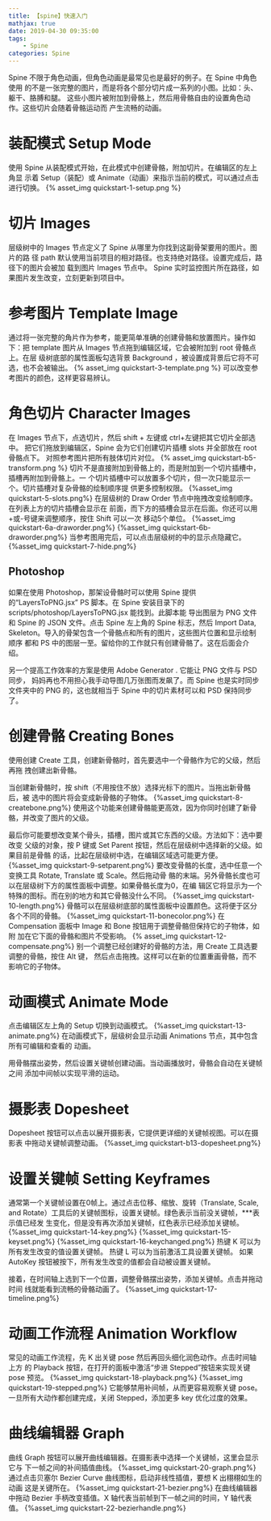 ```yaml
---
title: 【spine】快速入门
mathjax: true
date: 2019-04-30 09:35:00
tags:
    - Spine
categories: Spine
---
```

Spine 不限于角色动画，但角色动画是最常见也是最好的例子。在 Spine 中角色使用 的不是一张完整的图片，而是将各个部分切片成一系列的小图。比如：头、躯干、胳膊和腿。 这些小图片被附加到骨骼上，然后用骨骼自由的设置角色动作。这些切片会随着骨骼运动而 产生流畅的动画。
# 装配模式 Setup Mode
使用 Spine 从装配模式开始，在此模式中创建骨骼，附加切片。在编辑区的左上角显 示着 Setup（装配）或 Animate（动画）来指示当前的模式，可以通过点击进行切换。
{% asset_img quickstart-1-setup.png %}
# 切片 Images
层级树中的 Images 节点定义了 Spine 从哪里为你找到这副骨架要用的图片。图片的路 径 path 默认使用当前项目的相对路径。也支持绝对路径。设置完成后，路径下的图片会被加 载到图片 Images 节点中。
Spine 实时监控图片所在路径，如果图片发生改变，立刻更新到项目中。
# 参考图片 Template Image
通过将一张完整的角片作为参考，能更简单准确的创建骨骼和放置图片。操作如 下：把 template 图片从 Images 节点拖到编辑区域，它会被附加到 root 骨骼点上。在层 级树底部的属性面板勾选背景 Background ，被设置成背景后它将不可选，也不会被输出。
{% asset_img quickstart-3-template.png %}
可以改变参考图片的颜色，这样更容易辨认。
# 角色切片 Character Images
在 Images 节点下，点选切片，然后 shift + 左键或 ctrl+左键把其它切片全部选中。 把它们拖放到编辑区，Spine 会为它们创建切片插槽 slots 并全部放在 root 骨骼点下。
对照参考图片把所有肢体切片对位。
{% asset_img quickstart-b5-transform.png %}
切片不是直接附加到骨骼上的，而是附加到一个切片插槽中，插槽再附加到骨骼上。一 个切片插槽中可以放置多个切片，但一次只能显示一个。切片插槽对复杂骨骼的绘制顺序提 供更多控制权限。
{%asset_img quickstart-5-slots.png%}
在层级树的 Draw Order 节点中拖拽改变绘制顺序。在列表上方的切片插槽会显示在 前面，而下方的插槽会显示在后面。你还可以用+或-号键来调整顺序，按住 Shift 可以一次 移动5个单位。
{%asset_img quickstart-6a-draworder.png%}
{%asset_img quickstart-6b-draworder.png%}
当参考图用完后，可以点击层级树的中的显示点隐藏它。
{%asset_img quickstart-7-hide.png%}
## Photoshop
如果在使用 Photoshop，那架设骨骼时可以使用 Spine 提供的“LayersToPNG.jsx” PS 脚本。在 Spine 安装目录下的 scripts/photoshop/LayersToPNG.jsx 能找到。此脚本能 导出图层为 PNG 文件和 Spine 的 JSON 文件。点击 Spine 左上角的 Spine 标志，然后 Import Data, Skeleton。导入的骨架包含一个骨骼点和所有的图片，这些图片位置和显示绘制顺序 都和 PS 中的图层一至。留给你的工作就只有创建骨骼了。这在后面会介绍。

另一个提高工作效率的方案是使用 Adobe Generator . 它能让 PNG 文件与 PSD 同步， 妈妈再也不用担心我手动导图几万张图而发飙了。而 Spine 也是实时同步文件夹中的 PNG 的，这也就相当于 Spine 中的切片素材可以和 PSD 保持同步了。
# 创建骨骼 Creating Bones
使用创建 Create 工具，创建新骨骼时，首先要选中一个骨骼作为它的父级，然后再拖 拽创建出新骨骼。

当创建新骨骼时，按 shift（不用按住不放）选择光标下的图片。当拖出新骨骼后，被 选中的图片将会变成新骨骼的子物体。
{%asset_img quickstart-8-createbone.png%}
使用这个功能来创建骨骼能更高效，因为你同时创建了新骨骼，并改变了图片的父级。

最后你可能要想改变某个骨头，插槽，图片或其它东西的父级。方法如下：选中要改变 父级的对象，按 P 键或 Set Parent 按钮，然后在层级树中选择新的父级。如果目前是骨骼 的话，比起在层级树中选，在编辑区域选可能更方便。
{%asset_img quickstart-9-setparent.png%}
要改变骨骼的长度，选中任意一个变换工具 Rotate, Translate 或 Scale。然后拖动骨 骼的末端。另外骨骼长度也可以在层级树下方的属性面板中调整。如果骨骼长度为0，在编 辑区它将显示为一个特殊的图标。而在别的地方和其它骨骼没什么不同。
{%asset_img quickstart-10-length.png%}
骨骼可以在层级树底部的属性面板中设置颜色。这将便于区分各个不同的骨骼。
{%asset_img quickstart-11-bonecolor.png%}
在 Compensation 面板中 Image 和 Bone 按钮用于调整骨骼但保持它的子物体，如附 加在它下面的骨骼和图片不受影响。
{% asset_img quickstart-12-compensate.png%}
别一个调整已经创建好的骨骼的方法，用 Create 工具选要调整的骨骼，按住 Alt 键， 然后点击拖拽。这样可以在新的位置重画骨骼，而不影响它的子物体。

# 动画模式 Animate Mode

点击编辑区左上角的 Setup 切换到动画模式。
{%asset_img quickstart-13-animate.png%}
在动画模式下，层级树会显示动画 Animations 节点，其中包含所有可编辑和查看的 动画。

用骨骼摆出姿势，然后设置关键帧创建动画。当动画播放时，骨骼会自动在关键帧之间 添加中间帧以实现平滑的运动。

# 摄影表 Dopesheet

Dopesheet 按钮可以点击以展开摄影表，它提供更详细的关键帧视图。可以在摄影表 中拖动关键帧调整动画。
{%asset_img quickstart-b13-dopesheet.png%}

# 设置关键帧 Setting Keyframes

通常第一个关键帧设置在0帧上。通过点击位移、缩放、旋转（Translate, Scale, and Rotate）工具后的关键帧图标，设置关键帧。绿色表示当前没关键帧，***表示值已经发 生变化，但是没有再次添加关键帧，红色表示已经添加关键帧。
{%asset_img quickstart-14-key.png%}
{%asset_img quickstart-15-keyset.png%}
{%asset_img quickstart-16-keychanged.png%}
热键 K 可以为所有发生改变的值设置关键帧。 热键 L 可以为当前激活工具设置关键帧。 如果 AutoKey 按钮被按下，所有发生改变的值都会自动被设置关键帧。

接着，在时间轴上选到下一个位置，调整骨骼摆出姿势，添加关键帧。点击并拖动时间 线就能看到流畅的骨骼动画了。
{%asset_img quickstart-17-timeline.png%}

# 动画工作流程 Animation Workflow

常见的动画工作流程，先 K 出关键 pose 然后再回头细化润色动作。点击时间轴上方 的 Playback 按钮，在打开的面板中激活“步进 Stepped”按钮来实现关键 pose 预览。
{%asset_img quickstart-18-playback.png%}
{%asset_img quickstart-19-stepped.png%}
它能够禁用补间帧，从而更容易观察关键 pose。一旦所有大动作都创建完成，关闭 Stepped，添加更多 key 优化过度的效果。
# 曲线编辑器 Graph
曲线 Graph 按钮可以展开曲线编辑器。在摄影表中选择一个关键帧，这里会显示它与 下一帧之间的补间插值曲线。
{%asset_img quickstart-20-graph.png%}
通过点击贝塞尔 Bezier Curve 曲线图标，启动非线性插值，要想 K 出栩栩如生的动画 这是关键所在。
{%asset_img quickstart-21-bezier.png%}
在曲线编辑器中拖动 Bezier 手柄改变插值。X 轴代表当前帧到下一帧之间的时间，Y 轴代表值。
{%asset_img quickstart-22-bezierhandle.png%}